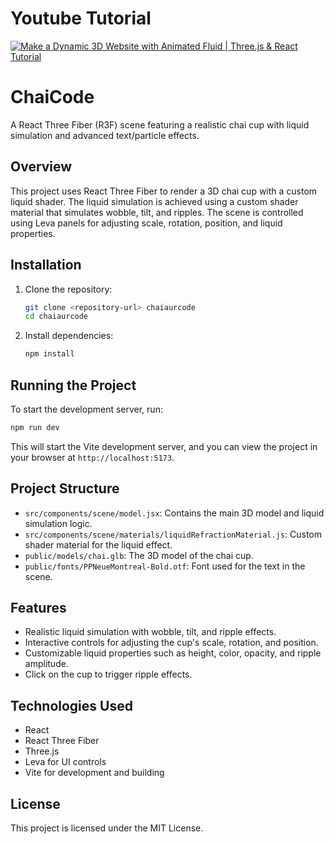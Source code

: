 # Youtube Tutorial

[![Make a Dynamic 3D Website with Animated Fluid | Three.js & React Tutorial](https://img.youtube.com/vi/dsRwaNpZ5K4/maxresdefault.jpg)](https://youtu.be/dsRwaNpZ5K4)

# ChaiCode

A React Three Fiber (R3F) scene featuring a realistic chai cup with liquid simulation and advanced text/particle effects.

## Overview

This project uses React Three Fiber to render a 3D chai cup with a custom liquid shader. The liquid simulation is achieved using a custom shader material that simulates wobble, tilt, and ripples. The scene is controlled using Leva panels for adjusting scale, rotation, position, and liquid properties.

## Installation

1. Clone the repository:
   ```bash
   git clone <repository-url> chaiaurcode
   cd chaiaurcode
   ```

2. Install dependencies:
   ```bash
   npm install
   ```

## Running the Project

To start the development server, run:
```bash
npm run dev
```

This will start the Vite development server, and you can view the project in your browser at `http://localhost:5173`.

## Project Structure

- `src/components/scene/model.jsx`: Contains the main 3D model and liquid simulation logic.
- `src/components/scene/materials/liquidRefractionMaterial.js`: Custom shader material for the liquid effect.
- `public/models/chai.glb`: The 3D model of the chai cup.
- `public/fonts/PPNeueMontreal-Bold.otf`: Font used for the text in the scene.

## Features

- Realistic liquid simulation with wobble, tilt, and ripple effects.
- Interactive controls for adjusting the cup's scale, rotation, and position.
- Customizable liquid properties such as height, color, opacity, and ripple amplitude.
- Click on the cup to trigger ripple effects.

## Technologies Used

- React
- React Three Fiber
- Three.js
- Leva for UI controls
- Vite for development and building

## License

This project is licensed under the MIT License.
